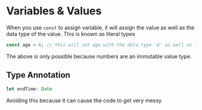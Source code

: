 # Variables & Values

When you use `const` to assign variable, it will assign the value as well as the data type of the value. This is known as literal types

```ts
const age = 6; // this will set age with the data type '6' as well as the value of '6'
```

The above is only possible because numbers are an immutable value type.

## Type Annotation

```ts
let endTime: Date
```

Avoiding this because it can cause the code to get very messy.
